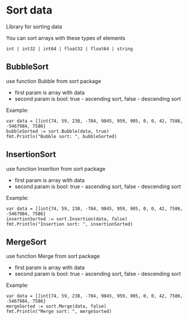 Sort data
=======================

Library for sorting data

You can sort arrays with these types of elements

```
int | int32 | int64 | float32 | float64 | string
```

## BubbleSort 
use function Bubble from sort package
- first param is array with data
- second param is bool: true - ascending sort, false - descending sort

Example: 
```
var data = []int{74, 59, 238, -784, 9845, 959, 905, 0, 0, 42, 7586, -5467984, 7586}
bubbleSorted := sort.Bubble(data, true)
fmt.Println("Bubble sort: ", bubbleSorted)
```

## InsertionSort
use function Insertion from sort package
- first param is array with data
- second param is bool: true - ascending sort, false - descending sort

Example:
```
var data = []int{74, 59, 238, -784, 9845, 959, 905, 0, 0, 42, 7586, -5467984, 7586}
insertionSorted := sort.Insertion(data, false)
fmt.Println("Insertion sort: ", insertionSorted)
```

## MergeSort
use function Merge from sort package
- first param is array with data
- second param is bool: true - ascending sort, false - descending sort

Example:
```
var data = []int{74, 59, 238, -784, 9845, 959, 905, 0, 0, 42, 7586, -5467984, 7586}
mergeSorted := sort.Merge(data, false)
fmt.Println("Merge sort: ", mergeSorted)
```
